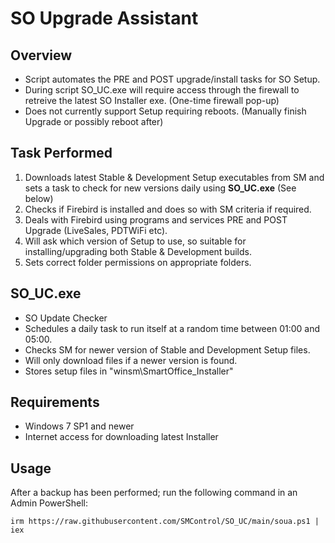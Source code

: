 # SO Upgrade Assistant

## Overview

- Script automates the PRE and POST upgrade/install tasks for SO Setup.
- During script SO_UC.exe will require access through the firewall to retreive the latest SO Installer exe. (One-time firewall pop-up)
- Does not currently support Setup requiring reboots. (Manually finish Upgrade or possibly reboot after)

## Task Performed

1. Downloads latest Stable & Development Setup executables from SM and sets a task to check for new versions daily using **SO_UC.exe** (See below)
2. Checks if Firebird is installed and does so with SM criteria if required.
3. Deals with Firebird using programs and services PRE and POST Upgrade (LiveSales, PDTWiFi etc).
5. Will ask which version of Setup to use, so suitable for installing/upgrading both Stable & Development builds.
6. Sets correct folder permissions on appropriate folders.

## SO_UC.exe

- SO Update Checker
- Schedules a daily task to run itself at a random time between 01:00 and 05:00.
- Checks SM for newer version of Stable and Development Setup files.
- Will only download files if a newer version is found.
- Stores setup files in "winsm\SmartOffice_Installer"

## Requirements

- Windows 7 SP1 and newer
- Internet access for downloading latest Installer

## Usage

After a backup has been performed; run the following command in an Admin PowerShell:
```
irm https://raw.githubusercontent.com/SMControl/SO_UC/main/soua.ps1 | iex
```

